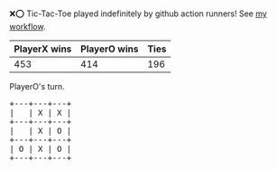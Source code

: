 :x::o: Tic-Tac-Toe played indefinitely by github action runners! See [my workflow](.github/workflows/play.yaml).

|PlayerX wins|PlayerO wins|Ties|
|-|-|-|
|453|414|196|

PlayerO's turn.

<pre>
+---+---+---+
|   | X | X |
+---+---+---+
|   | X | O |
+---+---+---+
| O | X | O |
+---+---+---+
</pre>